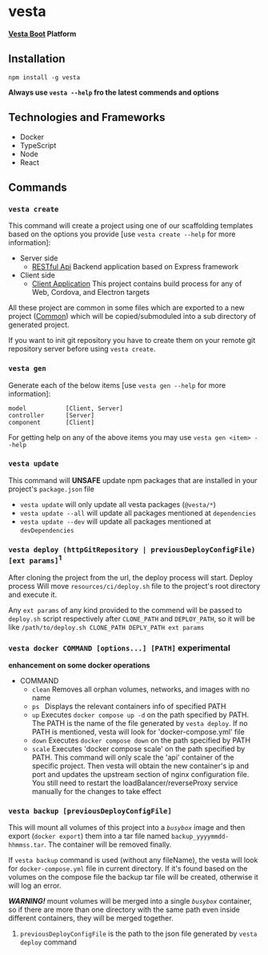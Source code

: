# vesta
**[Vesta Boot](https://vesta.bz) Platform**

## Installation
    npm install -g vesta

**Always use `vesta --help` fro the latest commends and options**

## Technologies and Frameworks
* Docker
* TypeScript
* Node
* React

## Commands

### `vesta create`
This command will create a project using one of our scaffolding templates based on the options you provide [use `vesta create --help` for more information]:
* Server side
  * [RESTful Api](https://github.com/vestaBoot/vesta-template-api) Backend application based on Express framework
* Client side
  * [Client Application](https://github.com/vestaBoot/vesta-template-client) This project contains build process for any of Web, Cordova, and Electron targets

All these project are common in some files which are exported to a new project ([Common](https://github.com/vestaBoot/vesta-template-cmn)) 
which will be copied/submoduled  into a sub directory of generated project.

If you want to init git repository you have to create them on your remote git repository server before using `vesta create`.

### `vesta gen`
Generate each of the below items  [use `vesta gen --help` for more information]:
```vesta
model           [Client, Server]
controller      [Server]
component       [Client]
```
For getting help on any of the above items you may use `vesta gen <item> --help`

### `vesta update`
This command will __UNSAFE__ update npm packages that are installed in your project's `package.json` file
* `vesta update` will only update all vesta packages (`@vesta/*`)
* `vesta update --all` will update all packages mentioned at `dependencies` 
* `vesta update --dev` will update all packages mentioned at `devDependencies` 

### `vesta deploy (httpGitRepository | previousDeployConfigFile) [ext params]`<sup>1</sup>
After cloning the project from the url, the deploy process will start.
Deploy process Will move `resources/ci/deploy.sh` file to the project's root directory and  execute it.

Any `ext params` of any kind provided to the commend will be passed to `deploy.sh` script respectively after `CLONE_PATH` and `DEPLOY_PATH`,
 so it will be like `/path/to/deploy.sh CLONE_PATH DEPLY_PATH ext params`

### `vesta docker COMMAND [options...] [PATH]` __experimental__
**enhancement on some docker operations**
* COMMAND
  * `clean` Removes all orphan volumes, networks, and images with no name
  * `ps ` Displays the relevant containers info of specified PATH
  * `up` Executes `docker compose up -d` on the path specified by PATH.
        The PATH is the name of the file generated by `vesta deploy`.
        If no PATH is mentioned, vesta will look for 'docker-compose.yml' file
  * `down` Executes `docker compose down` on the path specified by PATH
  * `scale` Executes 'docker compose scale' on the path specified by PATH.
        This command will only scale the 'api' container of the specific project. Then vesta will obtain the new container's ip and port and updates the upstream section of nginx configuration file.
         You still need to restart the loadBalancer/reverseProxy service manually for the changes to take effect

### `vesta backup [previousDeployConfigFile]`
This will mount all volumes of this project into a _`busybox`_ image and then export (`docker export`) them into a tar file 
named `backup_yyyymmdd-hhmmss.tar`. The container will be removed finally.

If `vesta backup` command is used (without any fileName), the vesta will look for `docker-compose.yml` file in current directory. If it's found based on the volumes on the compose file the backup tar file will be created, otherwise it will
log an error.

_**WARNING!**_ mount volumes will be merged into a single _`busybox`_ container, so if there are more than one directory with the same path even inside different containers, they will be merged together. 

1) `previousDeployConfigFile` is the path to the json file generated by `vesta deploy` command
